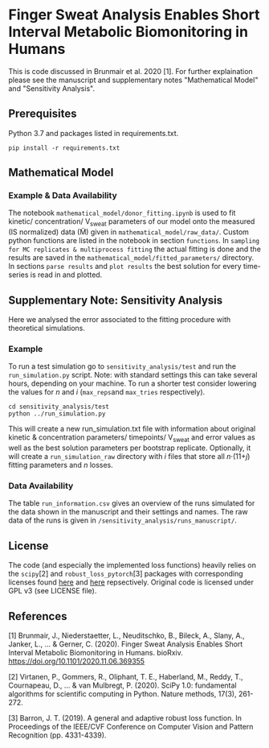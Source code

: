 # Finger Sweat Analysis Enables Short Interval Metabolic Biomonitoring in Humans 
This is code discussed in Brunmair et al. 2020 [1]. For further explaination please see the manuscript and supplementary notes "Mathematical Model" and "Sensitivity Analysis".

## Prerequisites
Python 3.7 and packages listed in requirements.txt.
```
pip install -r requirements.txt
```

## Mathematical Model
### Example & Data Availability
The notebook `mathematical_model/donor_fitting.ipynb` is used to fit kinetic/ concentration/ V<sub>sweat</sub> parameters of our model onto the measured (IS normalized) data (M&#771;) given in `mathematical_model/raw_data/`.
Custom python functions are listed in the notebook in section `functions`. In `sampling for MC replicates & multiprocess fitting` the actual fitting is done and the results are saved in the `mathematical_model/fitted_parameters/` directory. In sections `parse results` and `plot results` the best solution for every time-series is read in and plotted.

## Supplementary Note: Sensitivity Analysis
Here we analysed the error associated to the fitting procedure with theoretical simulations.

### Example
To run a test simulation go to `sensitivity_analysis/test` and run the `run_simulation.py` script. Note: with standard settings this can take several hours, depending on your machine. To run a shorter test consider lowering the values for *n* and *i* (`max_reps`and `max_tries` respectively).
```
cd sensitivity_analysis/test
python ../run_simulation.py
```
This will create a new run_simulation.txt file with information about original kinetic & concentration parameters/ timepoints/ V<sub>sweat</sub> and error values as well as the best solution parameters per bootstrap replicate. Optionally, it will create a `run_simulation_raw` directory with *i* files that store all *n*·(11+*j*) fitting parameters and *n* losses.

### Data Availability
The table `run_information.csv` gives an overview of the runs simulated for the data shown in the manuscript and their settings and names. The raw data of the runs is given in `/sensitivity_analysis/runs_manuscript/`.

## License
The code (and especially the implemented loss functions) heavily relies on the `scipy`[2] and `robust_loss_pytorch`[3] packages with corresponding licenses found [here](https://www.scipy.org/scipylib/license.html) and  [here](https://github.com/jonbarron/robust_loss_pytorch/blob/master/LICENSE) repsectively. Original code is licensed under GPL v3 (see LICENSE file).

## References

[1] Brunmair, J., Niederstaetter, L., Neuditschko, B., Bileck, A., Slany, A., Janker, L., ... & Gerner, C. (2020). Finger Sweat Analysis Enables Short Interval Metabolic Biomonitoring in Humans. bioRxiv. https://doi.org/10.1101/2020.11.06.369355

[2] Virtanen, P., Gommers, R., Oliphant, T. E., Haberland, M., Reddy, T., Cournapeau, D., ... & van Mulbregt, P. (2020). SciPy 1.0: fundamental algorithms for scientific computing in Python. Nature methods, 17(3), 261-272.

[3] Barron, J. T. (2019). A general and adaptive robust loss function. In Proceedings of the IEEE/CVF Conference on Computer Vision and Pattern Recognition (pp. 4331-4339).
